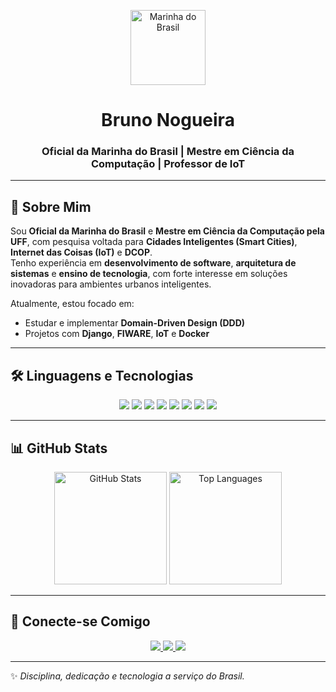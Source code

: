 <!-- Banner com Nome e Logo -->
<p align="center">
  <img src="https://upload.wikimedia.org/wikipedia/commons/thumb/7/70/Logo_of_the_Brazilian_Navy_%28symbol%29.svg/750px-Logo_of_the_Brazilian_Navy_%28symbol%29.svg.png" alt="Marinha do Brasil" width="120"/>
</p>

<h1 align="center">Bruno Nogueira</h1>
<h3 align="center">Oficial da Marinha do Brasil | Mestre em Ciência da Computação | Professor de IoT</h3>

---

## 📜 Sobre Mim
Sou **Oficial da Marinha do Brasil** e **Mestre em Ciência da Computação pela UFF**, com pesquisa voltada para **Cidades Inteligentes (Smart Cities)**, **Internet das Coisas (IoT)** e **DCOP**.  
Tenho experiência em **desenvolvimento de software**, **arquitetura de sistemas** e **ensino de tecnologia**, com forte interesse em soluções inovadoras para ambientes urbanos inteligentes.

Atualmente, estou focado em:
- Estudar e implementar **Domain-Driven Design (DDD)**
- Projetos com **Django**, **FIWARE**, **IoT** e **Docker**

---

## 🛠️ Linguagens e Tecnologias
<p align="center">
  <img src="https://img.shields.io/badge/Python-3776AB?style=for-the-badge&logo=python&logoColor=white" />
  <img src="https://img.shields.io/badge/JavaScript-F7DF1E?style=for-the-badge&logo=javascript&logoColor=black" />
  <img src="https://img.shields.io/badge/HTML5-E34F26?style=for-the-badge&logo=html5&logoColor=white" />
  <img src="https://img.shields.io/badge/CSS3-1572B6?style=for-the-badge&logo=css3&logoColor=white" />
  <img src="https://img.shields.io/badge/SQLite-003B57?style=for-the-badge&logo=sqlite&logoColor=white" />
  <img src="https://img.shields.io/badge/Django-092E20?style=for-the-badge&logo=django&logoColor=white" />
  <img src="https://img.shields.io/badge/Tkinter-FF6F00?style=for-the-badge&logo=python&logoColor=white" />
  <img src="https://img.shields.io/badge/Docker-2496ED?style=for-the-badge&logo=docker&logoColor=white" />
</p>

---

## 📊 GitHub Stats
<p align="center">
  <img src="https://github-readme-stats.vercel.app/api?username=brunocnog&show_icons=true&theme=dark&title_color=FFB81C&text_color=FFFFFF&icon_color=00843D&bg_color=0A1D37&border_color=FFB81&Ccard_width=420" alt="GitHub Stats" height="180em"/>
  <img src="https://github-readme-stats.vercel.app/api/top-langs/?username=brunocnog&theme=dark&layout=compact&title_color=FFB81C&text_color=FFFFFF&icon_color=00843D&bg_color=0A1D37&border_color=FFB81C&card_width=420" alt="Top Languages" height="180em"/>
</p>

---

## 🔗 Conecte-se Comigo
<p align="center">
  <a href="https://www.linkedin.com/in/bruno-nogueira/" target="_blank">
    <img src="https://img.shields.io/badge/LinkedIn-0077B5?style=for-the-badge&logo=linkedin&logoColor=white" />
  </a>
  <a href="mailto:bruno.nogueira@example.com">
    <img src="https://img.shields.io/badge/Gmail-D14836?style=for-the-badge&logo=gmail&logoColor=white" />
  </a>
  <a href="https://github.com/brunocnog">
    <img src="https://img.shields.io/badge/GitHub-100000?style=for-the-badge&logo=github&logoColor=white" />
  </a>
</p>

---

✨ *Disciplina, dedicação e tecnologia a serviço do Brasil.*
